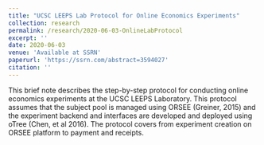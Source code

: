 ```yaml
---
title: "UCSC LEEPS Lab Protocol for Online Economics Experiments"
collection: research
permalink: /research/2020-06-03-OnlineLabProtocol
excerpt: ''
date: 2020-06-03
venue: 'Available at SSRN'
paperurl: 'https://ssrn.com/abstract=3594027'
citation: ''
---
```

This brief note describes the step-by-step protocol for conducting online economics experiments at the UCSC LEEPS Laboratory. This protocol assumes that the subject pool is managed using ORSEE (Greiner, 2015) and the experiment backend and interfaces are developed and deployed using oTree (Chen, et al 2016). The protocol covers from experiment creation on ORSEE platform to payment and receipts. 
